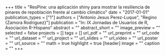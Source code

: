 +++
title = "ResPine: una aplicación shiny para mostrar la resiliencia de pinares de repoblación frente al cambio climático"
date = "2017-01-01"
publication_types = ["1"]
authors = ["Antonio Jesus Perez-Luque", "Regino {Zamora Rodriguez}"]
publication = "In: IX Jornadas de Usuarios de R, Asociación R-Hispano"
abstract = ""
abstract_short = ""
image_preview = ""
selected = false
projects = []
tags = []
url_pdf = ""
url_preprint = ""
url_code = ""
url_dataset = ""
url_project = ""
url_slides = ""
url_video = ""
url_poster = ""
url_source = ""
math = true
highlight = true
[header]
image = ""
caption = ""
+++

